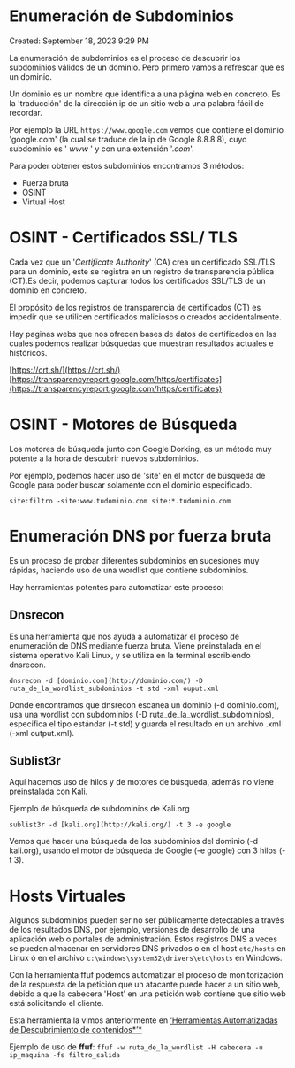 # Enumeración de Subdominios

Created: September 18, 2023 9:29 PM

La enumeración de subdominios es el proceso de descubrir los subdominios válidos de un dominio.
Pero primero vamos a refrescar que es un dominio.

Un dominio es un nombre que identifica a una página web en concreto. Es la 'traducción' de la dirección ip de un sitio web a una palabra fácil de recordar.

Por ejemplo la URL `https://www.google.com` vemos que contiene el dominio 'google.com' (la cual se traduce de la ip de Google 8.8.8.8), cuyo subdominio es ' *www* ' y con una extensión '.*com*'.

Para poder obtener estos subdominios encontramos 3 métodos:

- Fuerza bruta
- OSINT
- Virtual Host

# OSINT - Certificados SSL/ TLS

Cada vez que un '*Certificate Authority*' (CA) crea un certificado SSL/TLS para un dominio, este se registra en un registro de transparencia pública (CT).Es decir, podemos capturar todos los certificados SSL/TLS de un dominio en concreto.

El propósito de los registros de transparencia de certificados (CT) es impedir que se utilicen certificados maliciosos o creados accidentalmente.

Hay paginas webs que nos ofrecen bases de datos de certificados en las cuales podemos realizar búsquedas que muestran resultados actuales e históricos.

[https://crt.sh/](https://crt.sh/)
[https://transparencyreport.google.com/https/certificates](https://transparencyreport.google.com/https/certificates)

# OSINT - Motores de Búsqueda

Los motores de búsqueda junto con Google Dorking, es un método muy potente a la hora de descubrir nuevos subdominios.

Por ejemplo, podemos hacer uso de 'site' en el motor de búsqueda de Google para poder buscar solamente con el dominio especificado.

`site:filtro -site:www.tudominio.com site:*.tudominio.com`

# Enumeración DNS por fuerza bruta

Es un proceso de probar diferentes subdominios en sucesiones muy rápidas, haciendo uso de una wordlist que contiene subdominios.

Hay herramientas potentes para automatizar este proceso:

## **Dnsrecon**

Es una herramienta que nos ayuda a automatizar el proceso de enumeración de DNS mediante fuerza bruta.
Viene preinstalada en el sistema operativo Kali Linux, y se utiliza en la terminal escribiendo dnsrecon.

`dnsrecon -d [dominio.com](http://dominio.com/) -D ruta_de_la_wordlist_subdominios -t std -xml ouput.xml`

Donde encontramos que dnsrecon escanea un dominio (-d dominio.com), usa una wordlist con subdominios (-D ruta_de_la_wordlist_subdominios), especifica el tipo estándar (-t std) y guarda el resultado en un archivo .xml (-xml output.xml).

## **Sublist3r**

Aquí hacemos uso de hilos y de motores de búsqueda, además no viene preinstalada con Kali.

Ejemplo de búsqueda de subdominios de Kali.org

`sublist3r -d [kali.org](http://kali.org/) -t 3 -e google`

Vemos que hacer una búsqueda de los subdominios del dominio (-d kali.org), usando el motor de búsqueda de Google (-e google) con 3 hilos (-t 3).

# Hosts Virtuales

Algunos subdominios pueden ser no ser públicamente detectables a través de los resultados DNS, por ejemplo, versiones de desarrollo de una aplicación web o portales de administración. Estos registros DNS a veces se pueden almacenar en servidores DNS privados o en el host `etc/hosts` en Linux ó en el archivo `c:\windows\system32\drivers\etc\hosts` en Windows.

Con la herramienta ffuf podemos automatizar el proceso de monitorización de la respuesta de la petición que un atacante puede hacer a un sitio web, debido a que la cabecera 'Host' en una petición web contiene que sitio web está solicitando el cliente.

Esta herramienta la vimos anteriormente en [‘Herramientas Automatizadas de Descubrimiento de contenidos*’*](https://www.notion.so/Descubrimiento-de-contenidos-f2a85e0fdf1d4e8da374a923740d8eb4?pvs=21)

Ejemplo de uso de **ffuf**: `ffuf -w ruta_de_la_wordlist -H cabecera -u ip_maquina -fs filtro_salida`